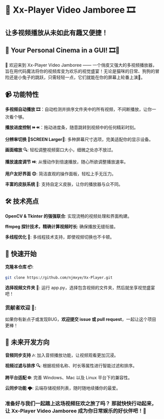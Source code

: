# 🎥 Xx-Player Video Jamboree 🎞️
## 让多视频播放从未如此有趣又便捷！
## 🎥 Your Personal Cinema in a GUI! 🎞️🎉

🌈 欢迎来到 Xx-Player Video Jamboree —— 一个俏皮又强大的多视频播放器，旨在用代码魔法将你的视频库变为欢乐的视觉盛宴！无论是猫咪的日常、狗狗的冒险还是小兔子的跳跃，只需轻轻一点，它们就能在你的屏幕上轮番上演🎉。

## 📹 功能特性
**多视频自动播放 🎞️**：自动检测并排序文件夹中的所有视频，不间断播放，让你一次看个够。

**播放进度控制 ⏩⏪**：拖动进度条，随意跳转到视频中的任何精彩时刻。

**分辨率切换 📱SCREEN Larger📱**: 多种屏幕尺寸选项，完美适配你的显示设备。

**画面缩放 🔍**: 轻松调整视频窗口大小，细微之处亦不放过。

**播放速度调节 ⏯️**: 从慢动作到倍速播放，随心所欲调整播放速率。

**用户友好界面 😊**: 简洁直观的操作面板，轻松上手无压力。
   
**丰富的皮肤系统 🎨**: 支持自定义皮肤，让你的播放器与众不同。
## 🛠️ 技术亮点
**OpenCV & Tkinter 的强强联合**: 实现流畅的视频处理和界面构建。

**ffmpeg 探针技术，精确计算视频时长**: 确保播放无缝衔接。

**多线程优化 💼**: 多线程技术支持，即使视频切换也不卡顿。

## 🌈 快速开始
**克隆本仓库 📦**:
```bash
git clone https://github.com/njmxye/Xx-Player.git
```  
**选择视频文件夹 📁**: 
运行 app.py，选择包含视频的文件夹，然后就坐享视觉盛宴吧！

### 贡献者欢迎 👏: 
如果你有新点子或发现BUG，**欢迎提交 issue 或 pull request**，一起让这个项目更棒！

## 📌 未来开发方向
**音频同步支持 🎶**: 加入音频播放功能，让视频观看更加沉浸。

**视频过滤与排序 🔍**: 根据视频名称、时长等属性进行智能过滤和排序。

**跨平台适配 🌐**: 完善 Windows、Mac 以及 Linux 平台下的兼容性。

**云同步功能 🌩️**: 云端存储视频列表，随时随地续播你的最爱。

### 准备好与我们一起踏上这场视频狂欢之旅了吗？ 那就快快行动起来，让 Xx-Player Video Jamboree 成为你日常娱乐的好伙伴吧！🌈